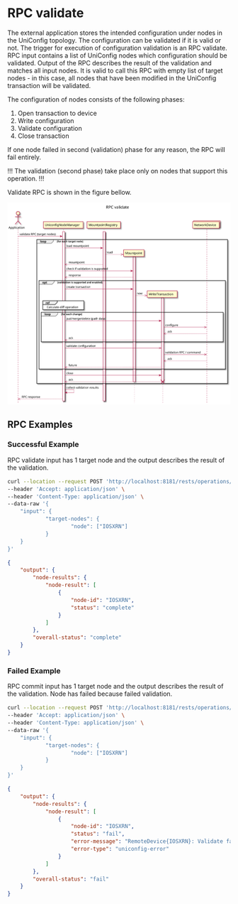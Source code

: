 # RPC validate

The external application stores the intended configuration under nodes
in the UniConfig topology. The configuration can be validated if it is
valid or not. The trigger for execution of configuration validation is
an RPC validate. RPC input contains a list of UniConfig nodes which
configuration should be validated. Output of the RPC describes the
result of the validation and matches all input nodes. It is valid to
call this RPC with empty list of target nodes - in this case, all nodes
that have been modified in the UniConfig transaction will be validated.

The configuration of nodes consists of the following phases:

1. Open transaction to device
2. Write configuration
3. Validate configuration
4. Close transaction

If one node failed in second (validation) phase for any reason, the RPC
will fail entirely.

!!!
The validation (second phase) take place only on nodes that support
this operation.
!!!

Validate RPC is shown in the figure bellow.

![RPC validate](RPC_validation-RPC_validate.svg)

## RPC Examples

### Successful Example

RPC validate input has 1 target node and the output describes the result
of the validation.

```bash RPC Request
curl --location --request POST 'http://localhost:8181/rests/operations/uniconfig-manager:validate' \
--header 'Accept: application/json' \
--header 'Content-Type: application/json' \
--data-raw '{
    "input": {
            "target-nodes": {
                    "node": ["IOSXRN"]
            }
    }
}'
```

```json RPC Response, Status: 200
{
    "output": {
        "node-results": {
            "node-result": [
                {
                    "node-id": "IOSXRN",
                    "status": "complete"
                }
            ]
        },
        "overall-status": "complete"
    }
}
```

### Failed Example

RPC commit input has 1 target node and the output describes the result
of the validation. Node has failed because failed validation.

```bash RPC Request
curl --location --request POST 'http://localhost:8181/rests/operations/uniconfig-manager:validate' \
--header 'Accept: application/json' \
--header 'Content-Type: application/json' \
--data-raw '{
    "input": {
            "target-nodes": {
                    "node": ["IOSXRN"]
            }
    }
}'
```

```json RPC Response, Status: 200
{
    "output": {
        "node-results": {
            "node-result": [
                {
                    "node-id": "IOSXRN",
                    "status": "fail",
                    "error-message": "RemoteDevice{IOSXRN}: Validate failed. illegal reference /orgs/org[name='TESTING-PROVIDER']/traffic-identification/using-networks\n",
                    "error-type": "uniconfig-error"
                }
            ]
        },
        "overall-status": "fail"
    }
}
```
